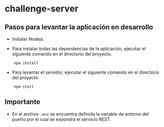 # challenge-server



## Pasos para levantar la aplicación en desarrollo

- Instalar Nodejs.

- Para instalar todas las dependencias de la aplicación, ejecutar el siguiente comando en el directorio del proyecto.

```shell
	npm install
```

- Para levantar el servidor, ejecutar el siguiente comando en el directorio del proyecto.

```shell
	npm start
```

## Importante

- En el archivo `.env` se encuentra definida la variable de entorno del puerto por el cual se expondrá el servicio REST.




